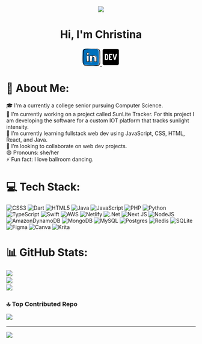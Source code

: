 <!DOCTYPE html>
<html>
<head>
<link rel="stylesheet" href="mystyle.css">
</head>
<body>

<div id = "header" align="center">
  <img src="https://media.giphy.com/media/7uhrpnv9mibtyFHR0l/giphy.gif" width="200" "height=200"/>
  <h1> Hi, I'm <span>Christina</span></h1>
</div>

<div id="badges" align="center">
  <a href="your-linkedin-URL">
    <img src="/1727490_linkedin_social media_job_network_icon.png" alt="LinkedIn Badge"/>
  </a>

  <a href="your-linkedin-URL">
    <img src="/devposticon.png" alt="DevPost Badge"/>
  </a>
</div>

# 💫 About Me:
🎓 I'm a currently a college senior pursuing Computer Science.<br>🔭 I’m currently working on a project called SunLite Tracker. For this project I am  developing the software for a custom IOT platform that tracks sunlight intensity.<br>🌱 I’m currently learning fullstack web dev using JavaScript, CSS, HTML,  React, and Java. <br>👯 I’m looking to collaborate on web dev projects. <br>😄 Pronouns: she/her<br>⚡ Fun fact: I love ballroom dancing.


# 💻 Tech Stack:
![CSS3](https://img.shields.io/badge/css3-%231572B6.svg?style=flat&logo=css3&logoColor=white) ![Dart](https://img.shields.io/badge/dart-%230175C2.svg?style=flat&logo=dart&logoColor=white) ![HTML5](https://img.shields.io/badge/html5-%23E34F26.svg?style=flat&logo=html5&logoColor=white) ![Java](https://img.shields.io/badge/java-%23ED8B00.svg?style=flat&logo=java&logoColor=white) ![JavaScript](https://img.shields.io/badge/javascript-%23323330.svg?style=flat&logo=javascript&logoColor=%23F7DF1E) ![PHP](https://img.shields.io/badge/php-%23777BB4.svg?style=flat&logo=php&logoColor=white) ![Python](https://img.shields.io/badge/python-3670A0?style=flat&logo=python&logoColor=ffdd54) ![TypeScript](https://img.shields.io/badge/typescript-%23007ACC.svg?style=flat&logo=typescript&logoColor=white) ![Swift](https://img.shields.io/badge/swift-F54A2A?style=flat&logo=swift&logoColor=white) ![AWS](https://img.shields.io/badge/AWS-%23FF9900.svg?style=flat&logo=amazon-aws&logoColor=white) ![Netlify](https://img.shields.io/badge/netlify-%23000000.svg?style=flat&logo=netlify&logoColor=#00C7B7) ![.Net](https://img.shields.io/badge/.NET-5C2D91?style=flat&logo=.net&logoColor=white) ![Next JS](https://img.shields.io/badge/Next-black?style=flat&logo=next.js&logoColor=white) ![NodeJS](https://img.shields.io/badge/node.js-6DA55F?style=flat&logo=node.js&logoColor=white) ![AmazonDynamoDB](https://img.shields.io/badge/Amazon%20DynamoDB-4053D6?style=flat&logo=Amazon%20DynamoDB&logoColor=white) ![MongoDB](https://img.shields.io/badge/MongoDB-%234ea94b.svg?style=flat&logo=mongodb&logoColor=white) ![MySQL](https://img.shields.io/badge/mysql-%2300f.svg?style=flat&logo=mysql&logoColor=white) ![Postgres](https://img.shields.io/badge/postgres-%23316192.svg?style=flat&logo=postgresql&logoColor=white) ![Redis](https://img.shields.io/badge/redis-%23DD0031.svg?style=flat&logo=redis&logoColor=white) ![SQLite](https://img.shields.io/badge/sqlite-%2307405e.svg?style=flat&logo=sqlite&logoColor=white) 	![Figma](https://img.shields.io/badge/figma-%23F24E1E.svg?style=flat&logo=figma&logoColor=white) ![Canva](https://img.shields.io/badge/Canva-%2300C4CC.svg?style=flat&logo=Canva&logoColor=white) ![Krita](https://img.shields.io/badge/Krita-203759?style=flat&logo=krita&logoColor=EEF37B)
# 📊 GitHub Stats:
![](https://github-readme-stats.vercel.app/api?username=chrissy-hi&theme=algolia&hide_border=false&include_all_commits=true&count_private=true)<br/>
![](https://github-readme-streak-stats.herokuapp.com/?user=chrissy-hi&theme=algolia&hide_border=false)<br/>
![](https://github-readme-stats.vercel.app/api/top-langs/?username=chrissy-hi&theme=algolia&hide_border=false&include_all_commits=true&count_private=true&layout=compact)

### 🔝 Top Contributed Repo
![](https://github-contributor-stats.vercel.app/api?username=chrissy-hi&limit=5&theme=nord&combine_all_yearly_contributions=true)

---
[![](https://visitcount.itsvg.in/api?id=chrissy-hi&icon=0&color=1)](https://visitcount.itsvg.in)

<!-- Proudly created with GPRM ( https://gprm.itsvg.in ) -->
</body>
</html>
